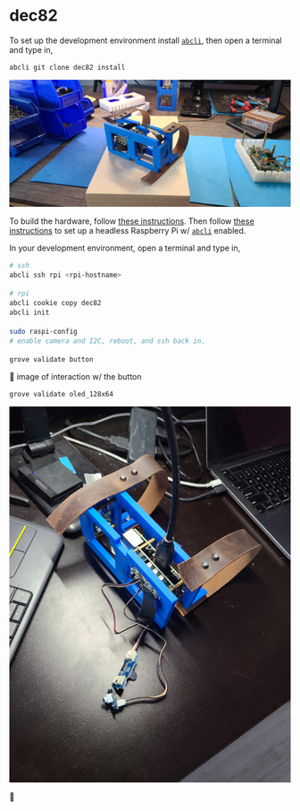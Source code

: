 # dec82

To set up the development environment install [`abcli`](https://github.com/kamangir/awesome-bash-cli), then open a terminal and type in,

```bash
abcli git clone dec82 install
```

![image](https://github.com/kamangir/blue-bracket/raw/main/images/dec82-1.jpg)

To build the hardware, follow [these instructions](https://github.com/kamangir/blue-bracket/blob/main/designs/dec82.md). Then follow [these instructions](https://github.com/kamangir/awesome-bash-cli/wiki/Raspberry-Pi) to set up a headless Raspberry Pi w/ [`abcli`](https://github.com/kamangir/awesome-bash-cli) enabled.

In your development environment, open a terminal and type in,

```bash
# ssh
abcli ssh rpi <rpi-hostname>

# rpi
abcli cookie copy dec82
abcli init

sudo raspi-config
# enable camera and I2C, reboot, and ssh back in.

grove validate button
```

🚧 image of interaction w/ the button

```bash
grove validate oled_128x64
```

![image](https://github.com/kamangir/blue-bracket/raw/main/images/dec82-3.jpg)

🚧